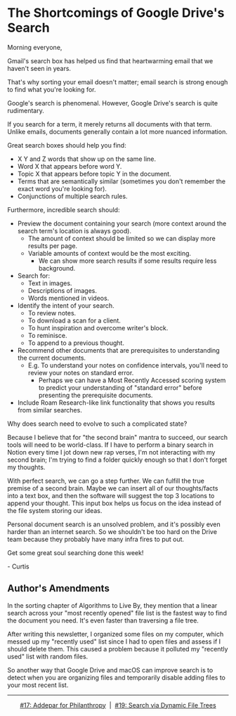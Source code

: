 #  The Shortcomings of Google Drive's Search

Morning everyone,

Gmail's search box has helped us find that heartwarming email that we haven't seen in years.

That's why sorting your email doesn't matter; email search is strong enough to find what you're looking for.

Google's search is phenomenal. However, Google Drive's search is quite rudimentary.

If you search for a term, it merely returns all documents with that term. Unlike emails, documents generally contain a lot more nuanced information.

Great search boxes should help you find:

- X Y and Z words that show up on the same line.
- Word X that appears before word Y.
- Topic X that appears before topic Y in the document.
- Terms that are semantically similar (sometimes you don't remember the exact word you're looking for).
- Conjunctions of multiple search rules.

Furthermore, incredible search should:

- Preview the document containing your search (more context around the search term's location is always good).
    - The amount of context should be limited so we can display more results per page.
    - Variable amounts of context would be the most exciting.
        - We can show more search results if some results require less background.
- Search for:
    - Text in images.
    - Descriptions of images.
    - Words mentioned in videos.
- Identify the intent of your search.
    - To review notes.
    - To download a scan for a client.
    - To hunt inspiration and overcome writer's block.
    - To reminisce.
    - To append to a previous thought.
- Recommend other documents that are prerequisites to understanding the current documents.
    - E.g. To understand your notes on confidence intervals, you'll need to review your notes on standard error.
        - Perhaps we can have a Most Recently Accessed scoring system to predict your understanding of "standard error" before presenting the prerequisite documents.
- Include Roam Research-like link functionality that shows you results from similar searches.

Why does search need to evolve to such a complicated state?

Because I believe that for "the second brain" mantra to succeed, our search tools will need to be world-class. If I have to perform a binary search in Notion every time I jot down new rap verses, I'm not interacting with my second brain; I'm trying to find a folder quickly enough so that I don't forget my thoughts.

With perfect search, we can go a step further. We can fulfill the true premise of a second brain. Maybe we can insert all of our thoughts/facts into a text box, and then the software will suggest the top 3 locations to append your thought. This input box helps us focus on the idea instead of the file system storing our ideas.

Personal document search is an unsolved problem, and it's possibly even harder than an internet search. So we shouldn't be too hard on the Drive team because they probably have many infra fires to put out.

Get some great soul searching done this week!

\- Curtis

## Author's Amendments

In the sorting chapter of Algorithms to Live By, they mention that a linear search
across your "most recently opened" file list is the fastest way to find the document you need.
It's even faster than traversing a file tree.

After writing this newsletter, I organized some files on my computer, which messed up my "recently used" list since I had to open files and assess if I should delete them. This caused a problem because it polluted my "recently used" list with random files.

So another way that Google Drive and macOS can improve search is to detect when you are organizing files and temporarily disable adding files to your most recent list.

<!--START OF FOOTER-->
<hr style="margin-top:9px;height:1px;border: 0;background-image: linear-gradient(to right, rgba(0, 0, 0, 0.0), rgba(0, 0, 0, 0.5),rgba(0, 0, 0, 0.0));">
<!--START OF ISSUE NAVIGATION LINKS-->
<p align="center"><a href='017_addepar_for_philanthropy.md'>#17: Addepar for Philanthropy</a>&nbsp;&nbsp;|&nbsp;&nbsp;<a href='019_search_via_dynamic_file_trees.md'>#19: Search via Dynamic File Trees</a></p>
<!--START OF ISSUE NAVIGATION LINKS-->
<!--END OF FOOTER-->
